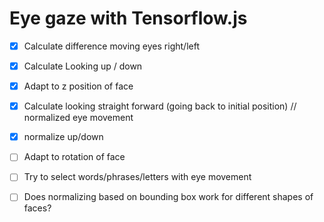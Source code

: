 # Eye gaze with Tensorflow.js

- [x] Calculate difference moving eyes right/left
- [x] Calculate Looking up / down
- [x] Adapt to z position of face
- [x] Calculate looking straight forward (going back to initial position) // normalized eye movement
- [x] normalize up/down
- [ ] Adapt to rotation of face
- [ ] Try to select words/phrases/letters with eye movement

- [ ] Does normalizing based on bounding box work for different shapes of faces?
